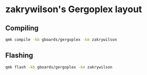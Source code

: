 # zakrywilson's Gergoplex layout

## Compiling

```sh
qmk compile -kb gboards/gergoplex -km zakrywilson
```

## Flashing

```sh
qmk flash -kb gboards/gergoplex -km zakrywilson
```
